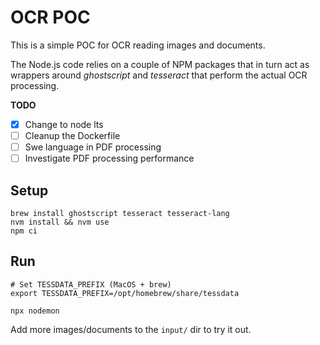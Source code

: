 # OCR POC

This is a simple POC for OCR reading images and documents.

The Node.js code relies on a couple of NPM packages that in turn act as wrappers around _ghostscript_ and _tesseract_ that perform the actual OCR processing.

**TODO**

- [x] Change to node lts
- [ ] Cleanup the Dockerfile
- [ ] Swe language in PDF processing
- [ ] Investigate PDF processing performance

## Setup

```shell
brew install ghostscript tesseract tesseract-lang
nvm install && nvm use
npm ci
```

## Run

```shell
# Set TESSDATA_PREFIX (MacOS + brew)
export TESSDATA_PREFIX=/opt/homebrew/share/tessdata

npx nodemon
```

Add more images/documents to the `input/` dir to try it out.
